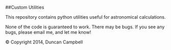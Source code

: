 ##Custom Utilities

This repository contains python utilities useful for astronomical calculations.

None of the code is guaranteed to work.  There may be bugs.  If you see any bugs, please 
email me, and let me know!

&copy; Copyright 2014, Duncan Campbell